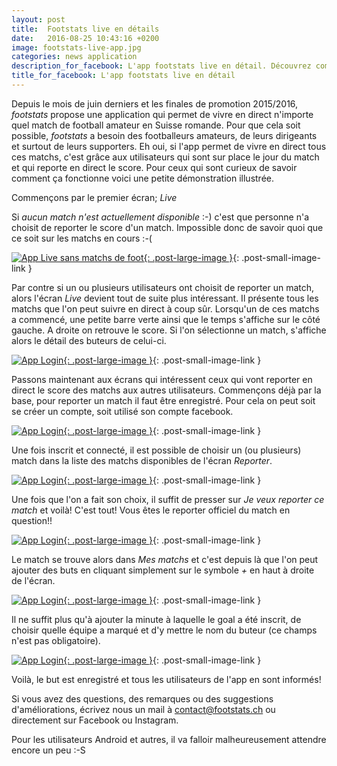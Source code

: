 ```yaml
---
layout: post
title:  Footstats live en détails
date:   2016-08-25 10:43:16 +0200
image: footstats-live-app.jpg
categories: news application
description_for_facebook: L'app footstats live en détail. Découvrez comment suivre le football amateur en direct.
title_for_facebook: L'app footstats live en détail
---
```

Depuis le mois de juin derniers et les finales de promotion 2015/2016, _footstats_ propose une application qui permet de vivre en direct n'importe quel match de football amateur en Suisse romande. Pour que cela soit possible, _footstats_ a besoin des footballeurs amateurs, de leurs dirigeants et surtout de leurs supporters. Eh oui, si l'app permet de vivre en direct tous ces matchs, c'est grâce aux utilisateurs qui sont sur place le jour du match et qui reporte en direct le score. Pour ceux qui sont curieux de savoir comment ça fonctionne voici une petite démonstration illustrée.

Commençons par le premier écran; *Live*

Si _aucun match n'est actuellement disponible_ :-) c'est que personne n'a choisit de reporter le score d'un match. Impossible donc de savoir quoi que ce soit sur les matchs en cours :-(

[![App Live sans matchs de foot]({{site.url}}/images/posts/app/app-no-matchs.jpg){: .post-large-image }]({{site.url}}/images/posts/app/app-no-matchs.jpg){: .post-small-image-link }

Par contre si un ou plusieurs utilisateurs ont choisit de reporter un match, alors l'écran *Live* devient tout de suite plus intéressant. Il présente tous les matchs que l'on peut suivre en direct à coup sûr. Lorsqu'un de ces matchs a commencé, une petite barre verte ainsi que le temps s'affiche sur le côté gauche. A droite on retrouve le score. Si l'on sélectionne un match, s'affiche alors le détail des buteurs de celui-ci.

[![App Login]({{site.url}}/images/posts/app/app-live.jpg){: .post-large-image }]({{site.url}}/images/posts/app/app-live.jpg){: .post-small-image-link }

Passons maintenant aux écrans qui intéressent ceux qui vont reporter en direct le score des matchs aux autres utilisateurs. Commençons déjà par la base, pour reporter un match il faut être enregistré. Pour cela on peut soit se créer un compte, soit utilisé son compte facebook.

[![App Login]({{site.url}}/images/posts/app/app-login.jpg){: .post-large-image }]({{site.url}}/images/posts/app/app-no-login.jpg){: .post-small-image-link }

Une fois inscrit et connecté, il est possible de choisir un (ou plusieurs) match dans la liste des matchs disponibles de l'écran *Reporter*.

[![App Login]({{site.url}}/images/posts/app/app-list-reporter.jpg){: .post-large-image }]({{site.url}}/images/posts/app/app-list-reporter.jpg){: .post-small-image-link }

Une fois que l'on a fait son choix, il suffit de presser sur _Je veux reporter ce match_ et voilà! C'est tout! Vous êtes le reporter officiel du match en question!!

[![App Login]({{site.url}}/images/posts/app/app-je-veux.jpg){: .post-large-image }]({{site.url}}/images/posts/app/app-je-veux.jpg){: .post-small-image-link }

Le match se trouve alors dans _Mes matchs_ et c'est depuis là que l'on peut ajouter des buts en cliquant simplement sur le symbole *+* en haut à droite de l'écran.

[![App Login]({{site.url}}/images/posts/app/app-mes-matchs.jpg){: .post-large-image }]({{site.url}}/images/posts/app/app-mes-matchs.jpg){: .post-small-image-link }

Il ne suffit plus qu'à ajouter la minute à laquelle le goal a été inscrit, de choisir quelle équipe a marqué et d'y mettre le nom du buteur (ce champs n'est pas obligatoire).

[![App Login]({{site.url}}/images/posts/app/app-goal.jpg){: .post-large-image }]({{site.url}}/images/posts/app/app-goal.jpg){: .post-small-image-link }

Voilà, le but est enregistré et tous les utilisateurs de l'app en sont informés!

Si vous avez des questions, des remarques ou des suggestions d'améliorations, écrivez nous un mail à contact@footstats.ch ou directement sur Facebook ou Instagram.

Pour les utilisateurs Android et autres, il va falloir malheureusement attendre encore un peu :-S
